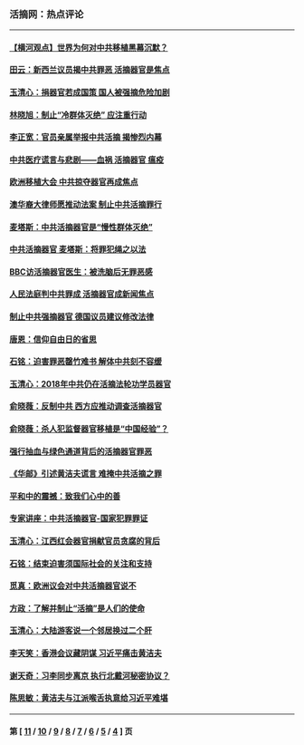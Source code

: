 ### 活摘网：热点评论
---
#### [【横河观点】世界为何对中共移植黑幕沉默？](../../pages/nf5879/n13244249.md?09120430) 
#### [田云：新西兰议员揭中共罪恶 活摘器官是焦点](../../pages/nf5879/n13070629.md?09120430) 
#### [玉清心：捐器官若成国策 国人被强摘危险加剧](../../pages/nf5879/n12802713.md?09120430) 
#### [林晓旭：制止“冷群体灭绝” 应注重行动](../../pages/nf5879/n12779736.md?09120430) 
#### [李正宽：官员亲属举报中共活摘 揭惨烈内幕](../../pages/nf5879/n12684490.md?09120430) 
#### [中共医疗谎言与悲剧——血祸 活摘器官 瘟疫](../../pages/nf5879/n12372103.md?09120430) 
#### [欧洲移植大会 中共掠夺器官再成焦点](../../pages/nf5879/n11538883.md?09120430) 
#### [澳华裔大律师愿推动法案 制止中共活摘罪行](../../pages/nf5879/n11377039.md?09120430) 
#### [麦塔斯：中共活摘器官是“慢性群体灭绝”](../../pages/nf5879/n11350529.md?09120430) 
#### [中共活摘器官 麦塔斯：将罪犯绳之以法](../../pages/nf5879/n11347973.md?09120430) 
#### [BBC访活摘器官医生：被洗脑后无罪恶感](../../pages/nf5879/n11335935.md?09120430) 
#### [人民法庭判中共罪成 活摘器官成新闻焦点](../../pages/nf5879/n11331578.md?09120430) 
#### [制止中共强摘器官 德国议员建议修改法律](../../pages/nf5879/n11249451.md?09120430) 
#### [唐恩：信仰自由日的省思](../../pages/nf5879/n11003525.md?09120430) 
#### [石铭：迫害罪恶罄竹难书  解体中共刻不容缓](../../pages/nf5879/n10942855.md?09120430) 
#### [玉清心：2018年中共仍在活摘法轮功学员器官](../../pages/nf5879/n10914646.md?09120430) 
#### [俞晓薇：反制中共 西方应推动调查活摘器官](../../pages/nf5879/n10794671.md?09120430) 
#### [俞晓薇：杀人犯监督器官移植是“中国经验”？](../../pages/nf5879/n10466427.md?09120430) 
#### [强行抽血与绿色通道背后的活摘器官罪恶](../../pages/nf5879/n10004708.md?09120430) 
#### [《华邮》引述黄洁夫谎言 难掩中共活摘之罪](../../pages/nf5879/n9642309.md?09120430) 
#### [平和中的震撼：致我们心中的善](../../pages/nf5879/n9021123.md?09120430) 
#### [专家讲座：中共活摘器官-国家犯罪罪证](../../pages/nf5879/n8828153.md?09120430) 
#### [玉清心：江西红会器官捐献官员贪腐的背后](../../pages/nf5879/n8522122.md?09120430) 
#### [石铭：结束迫害须国际社会的关注和支持](../../pages/nf5879/n8443497.md?09120430) 
#### [觅真：欧洲议会对中共活摘器官说不](../../pages/nf5879/n8337486.md?09120430) 
#### [方政：了解并制止“活摘”是人们的使命](../../pages/nf5879/n8329214.md?09120430) 
#### [玉清心：大陆游客说一个邻居换过二个肝](../../pages/nf5879/n8291404.md?09120430) 
#### [李天笑：香港会议藏阴谋 习近平痛击黄洁夫](../../pages/nf5879/n8241459.md?09120430) 
#### [谢天奇：习李同步离京 执行北戴河秘密协议？](../../pages/nf5879/n8230418.md?09120430) 
#### [陈思敏：黄洁夫与江派喉舌执意给习近平难堪](../../pages/nf5879/n8222166.md?09120430) 

---
#### 第 [ [11](./11.md?09120430) / [10](./10.md?09120430) / [9](./9.md?09120430) / [8](./8.md?09120430) / [7](./7.md?09120430) / [6](./6.md?09120430) / [5](./5.md?09120430) / [4](./4.md?09120430) ] 页
